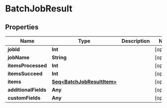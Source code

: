 

# BatchJobResult


## Properties

Name | Type | Description | Notes
------------ | ------------- | ------------- | -------------
**jobId** | **Int** |  |  [optional]
**jobName** | **String** |  |  [optional]
**itemsProcessed** | **Int** |  |  [optional]
**itemsSucceed** | **Int** |  |  [optional]
**items** | [**Seq&lt;BatchJobResultItem&gt;**](BatchJobResultItem.md) |  |  [optional]
**additionalFields** | **Any** |  |  [optional]
**customFields** | **Any** |  |  [optional]



